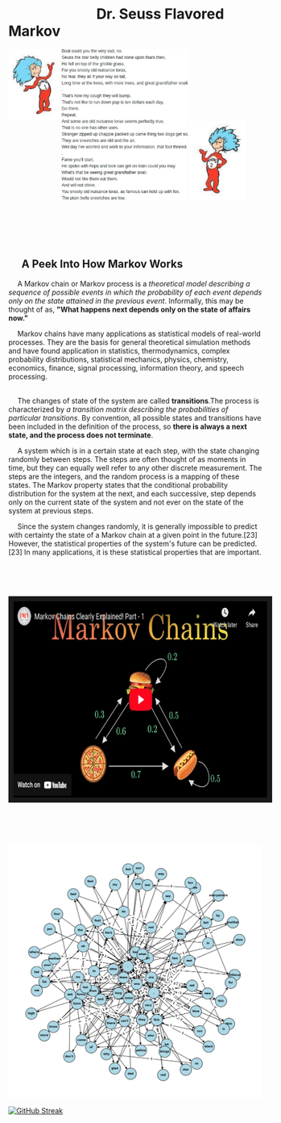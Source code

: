 # &emsp;&emsp;&emsp;&emsp;&emsp;&emsp; **Dr. Seuss Flavored Markov**


<p float="center">
  <img img align="top" src="thing1.jpg" width="20%" />
  <img src="seuss_op.jpg" width="50%" /> 
  <img src="thing2.jpg" width="22%" />
</p>

<br/><br/><br/><br/>
## &emsp; **A Peek Into How Markov Works**

&emsp; A Markov chain or Markov process is a *theoretical model describing a sequence of possible events in which the probability of each event depends only on the state attained in the previous event*. Informally, this may be thought of as, <strong>"What happens next depends only on the state of affairs now."</strong><br/>

&emsp; Markov chains have many applications as statistical models of real-world processes. They are the basis for general theoretical simulation methods and have found application in statistics, thermodynamics, complex probability distributions, statistical mechanics, physics, chemistry, economics, finance, signal processing, information theory, and speech processing.<br/>
<br/>

&emsp; The changes of state of the system are called **transitions**.The process is characterized by *a transition matrix describing the probabilities of particular transitions*. By convention, all possible states and transitions have been included in the definition of the process, so **there is always a next state, and the process does not terminate**.<br/>

&emsp; A system which is in a certain state at each step, with the state changing randomly between steps. The steps are often thought of as moments in time, but they can equally well refer to any other discrete measurement. The steps are the integers, and the random process is a mapping of these states. The Markov property states that the conditional probability distribution for the system at the next, and each successive, step depends only on the current state of the system and not ever on the state of the system at previous steps.<br/>

&emsp; Since the system changes randomly, it is generally impossible to predict with certainty the state of a Markov chain at a given point in the future.[23] However, the statistical properties of the system's future can be predicted.[23] In many applications, it is these statistical properties that are important.

<br/><br/><br/>

<p align="center">
<a href="https://www.youtube.com/embed/i3AkTO9HLXo"><img src="mc.jpg" alt="Markov Chains Clearly Explained! Part - 1" width="691" height="389" border="10" /></a>
</p>




<br/><br/><br/><br/>
<img src="outputt.png" alt="Markov Scatter Graph" title="Markov Scatter Graph">



[![GitHub Streak](http://github-readme-streak-stats.herokuapp.com?user=brichavez&theme=dark&background=000000)](https://git.io/streak-stats)